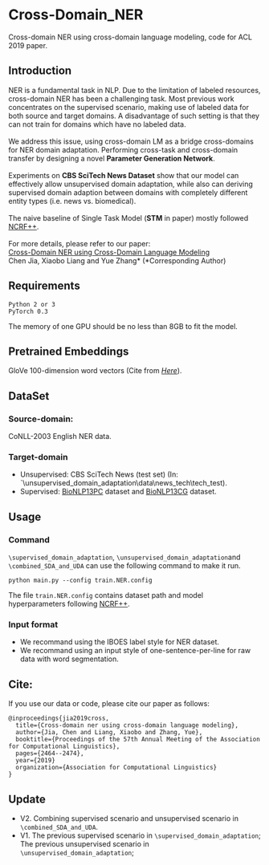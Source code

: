# Cross-Domain_NER
Cross-domain NER using cross-domain language modeling, code for ACL 2019 paper.

## Introduction
NER is a fundamental task in NLP. Due to the limitation of labeled resources, cross-domain NER has been a challenging task. Most previous work concentrates on the supervised scenario, making use of labeled data for both source and target domains. A disadvantage of such setting is that they can not train for domains which have no labeled data.
<br> <br>
We address this issue, using  cross-domain LM as a bridge cross-domains for NER domain adaptation. Performing cross-task and cross-domain transfer by designing a novel **Parameter Generation Network**. 
<br> <br>
Experiments on **CBS SciTech News Dataset** show that our model can effectively allow unsupervised domain adaptation,
while also can deriving supervised domain adaption between domains with completely different entity types (i.e. news vs. biomedical). 
<br> <br>
The naive baseline of Single Task Model (**STM** in paper) mostly followed [NCRF++](https://github.com/jiesutd/NCRFpp
).
<br> <br>
For more details, please refer to our paper:
<br>
[Cross-Domain NER using Cross-Domain Language Modeling](https://www.aclweb.org/anthology/P19-1236)
<br>
Chen Jia, Xiaobo Liang and Yue Zhang* (*Corresponding Author)

## Requirements
```
Python 2 or 3 
PyTorch 0.3
```
The memory of one GPU should be no less than 8GB to fit the model.

## Pretrained Embeddings
GloVe 100-dimension word vectors (Cite from [*Here*](https://www.aclweb.org/anthology/D14-1162)).

## DataSet
### Source-domain: 
CoNLL-2003 English NER data.
### Target-domain
 * Unsupervised: CBS SciTech News (test set) (In: `\unsupervised_domain_adaptation\data\news_tech\tech_test). <br>
 * Supervised: [BioNLP13PC](https://github.com/cambridgeltl/MTL-Bioinformatics-2016/tree/master/data) dataset and [BioNLP13CG](https://github.com/cambridgeltl/MTL-Bioinformatics-2016/tree/master/data) dataset.

## Usage
### Command
`\supervised_domain_adaptation`, `\unsupervised_domain_adaptation`and `\combined_SDA_and_UDA` can use the following command to make it run. <br>
```
python main.py --config train.NER.config
```
The file `train.NER.config` contains dataset path and model hyperparameters following [NCRF++](https://github.com/jiesutd/NCRFpp
).
### Input format
* We recommand using the IBOES label style for NER dataset.
* We recommand using an input style of one-sentence-per-line for raw data with word segmentation.
## Cite:
If you use our data or code, please cite our paper as follows:
```
@inproceedings{jia2019cross,
  title={Cross-domain ner using cross-domain language modeling},
  author={Jia, Chen and Liang, Xiaobo and Zhang, Yue},
  booktitle={Proceedings of the 57th Annual Meeting of the Association for Computational Linguistics},
  pages={2464--2474},
  year={2019}
  organization={Association for Computational Linguistics}
}
```

## Update
* V2. Combining supervised scenario and unsupervised scenario in `\combined_SDA_and_UDA`.
* V1. The previous supervised scenario in `\supervised_domain_adaptation`; <br>
      The previous unsupervised scenario in `\unsupervised_domain_adaptation`;
